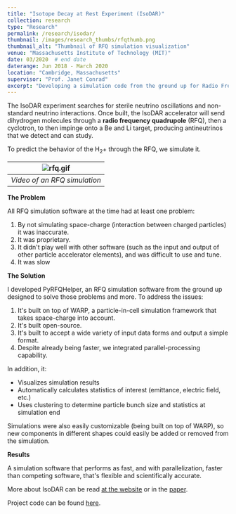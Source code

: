 ```yaml
---
title: "Isotope Decay at Rest Experiment (IsoDAR)"
collection: research
type: "Research"
permalink: /research/isodar/
thumbnail: /images/research_thumbs/rfqthumb.png
thumbnail_alt: "Thumbnail of RFQ simulation visualization"
venue: "Massachusetts Institute of Technology (MIT)"
date: 03/2020  # end date
daterange: Jun 2018 - March 2020 
location: "Cambridge, Massachusetts"
supervisor: "Prof. Janet Conrad"
excerpt: "Developing a simulation code from the ground up for Radio Frequency Quadrupoles (RFQs). Designed to support existing simulation infrastructure, accurately simulate space-charge (interaction between charged particles), and parallelization. Faster and more scientifically accurate than existing alternatives!"
---
```


The IsoDAR experiment searches for sterile neutrino oscillations and non-standard neutrino interactions. Once built, the IsoDAR accelerator will send dihydrogen molecules through a **radio frequency quadrupole** (RFQ), then a cyclotron, to then impinge onto a Be and Li target, producing antineutrinos that we detect and can study. 

To predict the behavior of the H<sub>2</sub>+ through the RFQ, we simulate it. 

| ![rfq.gif](/images/research_images/isodar/rfq.gif) | 
|:--:| 
| *Video of an RFQ simulation* |

**The Problem**

All RFQ simulation software at the time had at least one problem:

1. By not simulating space-charge (interaction between charged particles) it was inaccurate.
2. It was proprietary.
3. It didn't play well with other software (such as the input and output of other particle accelerator elements), and was difficult to use and tune. 
4. It was slow

**The Solution**

I developed PyRFQHelper, an RFQ simulation software from the ground up designed to solve those problems and more. To address the issues:

1. It's built on top of WARP, a particle-in-cell simulation framework that takes space-charge into account. 
2. It's built open-source. 
3. It's built to accept a wide variety of input data forms and output a simple format. 
4. Despite already being faster, we integrated parallel-processing capability. 

In addition, it:

* Visualizes simulation results 
* Automatically calculates statistics of interest (emittance, electric field, etc.)
* Uses clustering to determine particle bunch size and statistics at simulation end

Simulations were also easily customizable (being built on top of WARP), so new components in different shapes could easily be added or removed from the simulation.

**Results**

A simulation software that performs as fast, and with parallelization, faster than competing software, that's flexible and scientifically accurate. 

More about IsoDAR can be read [at the website](https://www.nevis.columbia.edu/daedalus/) or in the [paper](https://arxiv.org/abs/1307.5081). 

Project code can be found [here](https://github.com/DanielWinklehner/PyRFQ). 
